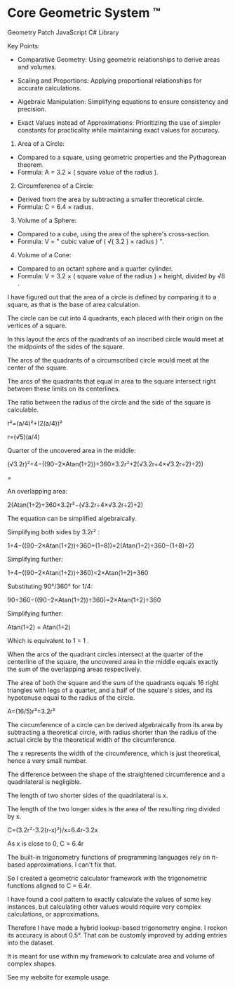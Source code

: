 # Core Geometric System ™ 

Geometry Patch JavaScript C# Library 

<!---
Core Geometric System ™ 

Geometry Patch JavaScript C# Library 
--->

Key Points:

- Comparative Geometry: Using geometric relationships to derive areas and volumes.

- Scaling and Proportions: Applying proportional relationships for accurate calculations.

- Algebraic Manipulation: Simplifying equations to ensure consistency and precision.

- Exact Values instead of Approximations: Prioritizing the use of simpler constants for practicality while maintaining exact values for accuracy.

1. Area of a Circle:
- Compared to a square, using geometric properties and the Pythagorean theorem.
- Formula: A = 3.2 × ( square value of the radius ).

2. Circumference of a Circle:
- Derived from the area by subtracting a smaller theoretical circle.
- Formula: C = 6.4 × radius.

3. Volume of a Sphere:
- Compared to a cube, using the area of the sphere's cross-section.
- Formula: V = " cubic value of ( √( 3.2 ) × radius ) ".

4. Volume of a Cone:
- Compared to an octant sphere and a quarter cylinder.
- Formula: V = 3.2 × ( square value of the radius ) × height, divided by √8 .


I have figured out that the area of a circle is defined by comparing it to a square, as that is the base of area calculation.

The circle can be cut into 4 quadrants, each placed with their origin on the vertices of a square.

In this layout the arcs of the quadrants of an inscribed circle would meet at the midpoints of the sides of the square. 

The arcs of the quadrants of a circumscribed circle would meet at the center of the square.

The arcs of the quadrants that equal in area to the square intersect right between these limits on its centerlines. 

The ratio between the radius of the circle and the side of the square is calculable.

r²=(a/4)²+(2(a/4))²

r=(√5)(a/4)


Quarter of the uncovered area in the middle: 

(√3.2r)²÷4−((90−2×Atan(1÷2))÷360×3.2r²+2(√3.2r÷4×√3.2r÷2)÷2))

=

An overlapping area: 

2(Atan(1÷2)÷360×3.2r²−(√3.2r÷4×√3.2r÷2)÷2)



The equation can be simplified algebraically.


Simplifying both sides by 3.2r² :

1÷4−((90−2×Atan(1÷2))÷360+(1÷8))=2(Atan(1÷2)÷360−(1÷8)÷2)


Simplifying further: 

1÷4−((90−2×Atan(1÷2))÷360)=2×Atan(1÷2)÷360

Substituting 90°/360° for 1/4: 

90÷360−((90−2×Atan(1÷2))÷360)=2×Atan(1÷2)÷360

Simplifying further: 

Atan(1÷2) = Atan(1÷2)

Which is equivalent to 1 = 1 .

When the arcs of the quadrant circles intersect at the quarter of the centerline of the square, the uncovered area in the middle equals exactly the sum of the overlapping areas respectively. 

The area of both the square and the sum of the quadrants equals 16 right triangles with legs of a quarter, and a half of the square's sides, and its hypotenuse equal to the radius of the circle. 

A=(16/5)r²=3.2r²


The circumference of a circle can be derived algebraically from its area by subtracting a theoretical circle, with radius shorter than the radius of the actual circle by the theoretical width of the circumference.

The x represents the width of the circumference, which is just theoretical, hence a very small number.

The difference between the shape of the straightened circumference and a quadrilateral is negligible.

The length of two shorter sides of the quadrilateral is x.

The length of the two longer sides is the area of the resulting ring divided by x.

C=(3.2r²-3.2(r-x)²)/x=6.4r-3.2x

As x is close to 0, C = 6.4r


The built-in trigonometry functions of programming languages rely on π-based approximations. 
I can't fix that. 

So I created a geometric calculator framework with the trigonometric functions aligned to C = 6.4r. 

I have found a cool pattern to exactly calculate the values of some key instances, but calculating other values would require very complex calculations, or approximations. 

Therefore I have made a hybrid lookup-based trigonometry engine. 
I reckon its accuracy is about 0.5°. That can be customly improved by adding entries into the dataset. 

It is meant for use within my framework to calculate area and volume of complex shapes. 

See my website for example usage. 
